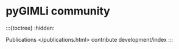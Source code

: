 # pyGIMLi community
:::{toctree}
:hidden:

Publications </publications.html>
contribute
development/index
:::